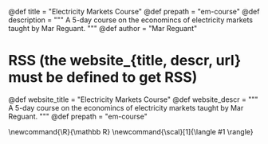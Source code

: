 @def title = "Electricity Markets Course" @def prepath = "em-course" @def description = """ A 5-day course on the economincs of electricity markets taught by Mar Reguant. """ @def author = "Mar Reguant"

# RSS (the website_{title, descr, url} must be defined to get RSS)
@def website_title = "Electricity Markets Course"
@def website_descr = """ A 5-day course on the economincs of electricity markets taught by Mar Reguant. """
@def prepath = "em-course"

<!--
Add here global latex commands to use throughout your pages.
-->
\newcommand{\R}{\mathbb R}
\newcommand{\scal}[1]{\langle #1 \rangle}
